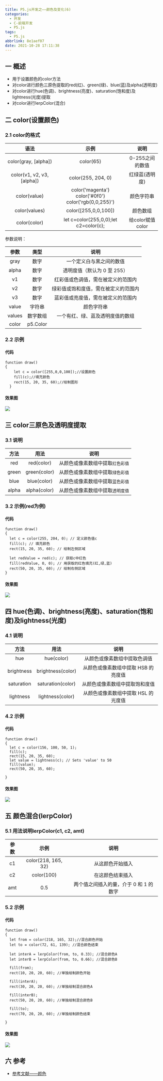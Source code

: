 ```yaml
---
title: P5.js开发之——颜色及变化(6)
categories:
  - 开发
  - C-前端开发
  - P5.js
tags:
  - P5.js
abbrlink: 8e1aef07
date: 2021-10-28 17:11:38
---
```

## 一 概述

* 用于设置颜色的color方法
* 对color进行颜色三原色提取的red(红)、green(绿)、blue(蓝)及alpha(透明度)
* 对color进行hue(色调)、brightness(亮度)、saturation(饱和度)及lightness(光度)提取
* 对color进行lerpColor(混合)

<!--more-->

## 二  color(设置颜色)

### 2.1 color的格式

|            语法            |                            示例                            |       说明       |
| :------------------------: | :--------------------------------------------------------: | :--------------: |
|    color(gray, [alpha])    |                         color(65)                          | 0-255之间的数值  |
| color(v1, v2, v3, [alpha]) |                     color(255, 204, 0)                     |  红绿蓝(透明度)  |
|        color(value)        | color('magenta')<br>color('#0f0')<br>color('rgb(0,0,255)') |    颜色字符串    |
|       color(values)        |                    color([255,0,0,100])                    |     颜色数组     |
|        color(color)        |           let c=color(255,0,0);let c2=color(c);            | 给color赋值color |

参数说明：

|  参数  |   类型   |                 说明                 |
| :----: | :------: | :----------------------------------: |
|  gray  |   数字   |       一个定义白与黑之间的数值       |
| alpha  |   数字   |     透明度值（默认为 0 至 255）      |
|   v1   |   数字   |  红彩值或色调值，需在被定义的范围内  |
|   v2   |   数字   | 绿彩值或饱和度值，需在被定义的范围内 |
|   v3   |   数字   |  蓝彩值或亮度值，需在被定义的范围内  |
| value  |  字符串  |              颜色字符串              |
| values | 数字数组 |   一个有红、绿、蓝及透明度值的数组   |
| color  | p5.Color |                                      |

### 2.2 示例

#### 代码

```
function draw()
{
    let c = color([255,0,0,100]);//设置颜色
    fill(c);//填充颜色
    rect(15, 20, 35, 60);//绘制图形
  }
```

#### 效果图
![][1]

## 三 color三原色及透明度提取

### 3.1 说明

| 方法  |     用法     |               说明               |
| :---: | :----------: | :------------------------------: |
|  red  |  red(color)  | 从颜色或像素数组中提取`红色彩值` |
| green | green(color) | 从颜色或像素数组中提取`绿色彩值` |
| blue  | blue(color)  | 从颜色或像素数组中提取`蓝色彩值` |
| alpha | alpha(color) | 从颜色或像素数组中提取`透明度值` |

### 3.2 示例(red为例)

#### 代码

```
function draw()
{
  let c = color(255, 204, 0); // 定义颜色值c
  fill(c); // 填充颜色
  rect(15, 20, 35, 60); // 绘制左侧区域
  
  let redValue = red(c); // 获取c中红色
  fill(redValue, 0, 0); // 用获取的红色填充(红,绿,蓝)
  rect(50, 20, 35, 60); // 绘制右侧区域
}  
```

#### 效果图
![][2]

## 四 hue(色调)、brightness(亮度)、saturation(饱和度)及lightness(光度)

### 4.1 说明

|    方法    |       用法        |                说明                 |
| :--------: | :---------------: | :---------------------------------: |
|    hue     |    hue(color)     |    从颜色或像素数组中提取色调值     |
| brightness | brightness(color) | 从颜色或像素数组中提取 HSB 的亮度值 |
| saturation | saturation(color) |   从颜色或像素数组中提取饱和度值    |
| lightness  | lightness(color)  | 从颜色或像素数组中提取 HSL 的光度值 |

### 4.2 示例

#### 代码

```
function draw()
{
  let c = color(156, 100, 50, 1);
  fill(c);
  rect(15, 20, 35, 60);
  let value = lightness(c); // Sets 'value' to 50
  fill(value);
  rect(50, 20, 35, 60);
  
}  
```

#### 效果图
![][3]

## 五 颜色混合(lerpColor)

### 5.1 用法说明lerpColor(c1, c2, amt)

| 参数 |        示例         |                  说明                  |
| :--: | :-----------------: | :------------------------------------: |
|  c1  | color(218, 165, 32) |            从这颜色开始插入            |
|  c2  |     color(100)      |            在这颜色结束插入            |
| amt  |         0.5         | 两个值之间插入的量，介于 0 和 1 的数字 |

### 5.2 示例

#### 代码

```
function draw()
{
  let from = color(218, 165, 32);//混合颜色开始
  let to = color(72, 61, 139); //混合颜色结束

  let interA = lerpColor(from, to, 0.33); //混合颜色A
  let interB = lerpColor(from, to, 0.66); //混合颜色B

  fill(from);
  rect(10, 20, 20, 60); //单独绘制颜色开始

  fill(interA);
  rect(30, 20, 20, 60); //单独绘制混合颜色A

  fill(interB);
  rect(50, 20, 20, 60); //单独绘制混合颜色B

  fill(to);
  rect(70, 20, 20, 60); //单独绘制颜色结束
 
} 
```

#### 效果图
![][4]

## 六 参考
* [参考文献——颜色](https://p5js.org/zh-Hans/reference/#group-Color)




[1]:https://cdn.jsdelivr.net/gh/PGzxc/CDN/blog-p5js/p5js-color-sample-view.png
[2]:https://cdn.jsdelivr.net/gh/PGzxc/CDN/blog-p5js/p5js-color-red-get-view.png
[3]:https://cdn.jsdelivr.net/gh/PGzxc/CDN/blog-p5js/p5js-color-light-view.png
[4]:https://cdn.jsdelivr.net/gh/PGzxc/CDN/blog-p5js/p5js-color-lerpColor-view.png